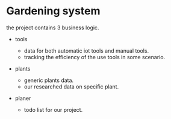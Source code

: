 # Gardening system

the project contains 3 business logic.
- tools
  - data for both automatic iot tools and manual tools.
  - tracking the efficiency of the use tools in some scenario.

- plants
  - generic plants data.
  - our researched data on specific plant.

- planer
  - todo list for our project.
